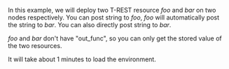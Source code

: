 <!--
 * @Descripttion: 
 * @Author: lzy
 * @Date: 2020-05-21 09:29:04
 * @LastEditors: lzy
 * @LastEditTime: 2020-05-22 19:59:18
--> 
In this example, we will deploy two T-REST resource *foo* and *bar* on two nodes
respectively. You can post string to *foo*, *foo* will automatically post the string
to *bar*. You can also directly post string to *bar*.

*foo* and *bar* don't have "out_func", so you can only get the stored value of the two
resources.

It will take about 1 minutes to load the environment.